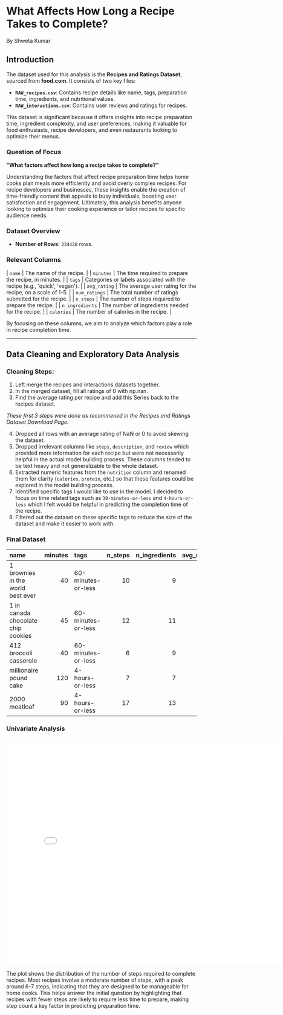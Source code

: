 # What Affects How Long a Recipe Takes to Complete?
By Shweta Kumar  

## Introduction

The dataset used for this analysis is the **Recipes and Ratings Dataset**, sourced from **food.com**. It consists of two key files:
- **`RAW_recipes.csv`**: Contains recipe details like name, tags, preparation time, ingredients, and nutritional values.
- **`RAW_interactions.csv`**: Contains user reviews and ratings for recipes.

This dataset is significant because it offers insights into recipe preparation time, ingredient complexity, and user preferences, making it valuable for food enthusiasts, recipe developers, and even restaurants looking to optimize their menus.

### Question of Focus
**"What factors affect how long a recipe takes to complete?"**

Understanding the factors that affect recipe preparation time helps home cooks plan meals more efficiently and avoid overly complex recipes. For recipe developers and businesses, these insights enable the creation of time-friendly content that appeals to busy individuals, boosting user satisfaction and engagement. Ultimately, this analysis benefits anyone looking to optimize their cooking experience or tailor recipes to specific audience needs.

### Dataset Overview
- **Number of Rows:** `234428` rows.

### Relevant Columns
| `name`            | The name of the recipe.                                                    |
| `minutes`         | The time required to prepare the recipe, in minutes.                       |
| `tags`            | Categories or labels associated with the recipe (e.g., 'quick', 'vegan').  |
| `avg_rating`      | The average user rating for the recipe, on a scale of 1-5.                 |
| `num_ratings`     | The total number of ratings submitted for the recipe.                      |
| `n_steps`         | The number of steps required to prepare the recipe.                        |
| `n_ingredients`   | The number of ingredients needed for the recipe.                           |
| `calories`        | The number of calories in the recipe.                                      |

By focusing on these columns, we aim to analyze which factors play a role in recipe completion time.

---

## Data Cleaning and Exploratory Data Analysis

### Cleaning Steps:
1. Left merge the recipes and interactions datasets together.
2. In the merged dataset, fill all ratings of 0 with np.nan.
3. Find the average rating per recipe and add this Series back to the recipes dataset.

*These first 3 steps were done as recommened in the Recipes and Ratings Dataset Download Page.*

4. Dropped all rows with an average rating of NaN or 0 to avoid skewing the dataset.
5. Dropped irrelevant columns like `steps`, `description`, and `review` which provided more information for each recipe but were not necessarily helpful in the actual model building process. These columns tended to be text heavy and not generalizable to the whole dataset.
6. Extracted numeric features from the `nutrition` column and renamed them for clarity (`calories`, `protein`, etc.) so that these features could be explored in the model building process.
7. Identified specific tags I would like to use in the model. I decided to focus on time related tags such as `30-minutes-or-less` and `4-hours-or-less` which I felt would be helpful in predicting the completion time of the recipe.
8. Filtered out the dataset on these specific tags to reduce the size of the dataset and make it easier to work with.

### Final Dataset
| name                                 |   minutes | tags               |   n_steps |   n_ingredients |   avg_rating |   num_ratings |   calories |   total_fat |   sugar |   sodium |   protein |   saturated_fat |   carbohydrates |
|:-------------------------------------|----------:|:-------------------|----------:|----------------:|-------------:|--------------:|-----------:|------------:|--------:|---------:|----------:|----------------:|----------------:|
| 1 brownies in the world    best ever |        40 | 60-minutes-or-less |        10 |               9 |            4 |             1 |      138.4 |          10 |      50 |        3 |         3 |              19 |               6 |
| 1 in canada chocolate chip cookies   |        45 | 60-minutes-or-less |        12 |              11 |            5 |             1 |      595.1 |          46 |     211 |       22 |        13 |              51 |              26 |
| 412 broccoli casserole               |        40 | 60-minutes-or-less |         6 |               9 |            5 |             4 |      194.8 |          20 |       6 |       32 |        22 |              36 |               3 |
| millionaire pound cake               |       120 | 4-hours-or-less    |         7 |               7 |            5 |             1 |      878.3 |          63 |     326 |       13 |        20 |             123 |              39 |
| 2000 meatloaf                        |        90 | 4-hours-or-less    |        17 |              13 |            5 |             2 |      267   |          30 |      12 |       12 |        29 |              48 |               2 |


### Univariate Analysis
<iframe
  src="assets/uni_analysis.html"
  width="800"
  height="600"
  frameborder="0"
></iframe>

The plot shows the distribution of the number of steps required to complete recipes. Most recipes involve a moderate number of steps, with a peak around 6-7 steps, indicating that they are designed to be manageable for home cooks. This helps answer the initial question by highlighting that recipes with fewer steps are likely to require less time to prepare, making step count a key factor in predicting preparation time.




